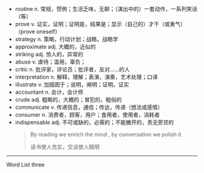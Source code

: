 - routine n. 常规，惯例；生活乏味，无聊；（演出中的）一套动作，一系列笑话（等）
- prove v. 证实，证明；证明是，结果是；显示（自己的）才干（或勇气）（prove oneself）
- strategy n. 策略，行动计划；战略，战略学
- approximate adj. 大概的，近似的
- striking adj. 惊人的，异常的
- abuse v. 虐待；滥用，辜负；
- critic n. 批评家，评论员；批评者，反对……的人
- interpretation n. 解释，理解；表演，演奏，艺术处理；口译
- illustrate v. 加插图于；说明，阐明；证明，证实
- accountant n. 会计，会计师
- crude adj. 粗略的，大概的；冒犯的，粗俗的
- communicate v. 传递信息，通信；传达，传递（想法或感情）
- consumer n. 消费者，顾客，用户；食用者，使用者，消耗者
- indispensable adj. 不可或缺的，必需的；不能撇开的，责无旁贷的
  > By reading we enrich the mind , by conversation we polish it.
  >
  > 读书使人充实，交谈使人精明

---

Word List three